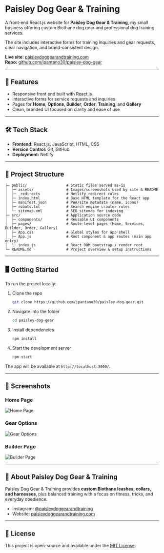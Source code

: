 # Paisley Dog Gear & Training

A front-end React.js website for **Paisley Dog Gear & Training**, my small business offering custom Biothane dog gear and professional dog training services.

The site includes interactive forms for training inquiries and gear requests, clear navigation, and brand-consistent design.

**Live site:** [paisleydoggearandtraining.com](https://paisleydoggearandtraining.com)  
**Repo:** [github.com/jpantano30/paisley-dog-gear](https://github.com/jpantano30/paisley-dog-gear)

---

## 🚀 Features

- Responsive front end built with React.js  
- Interactive forms for service requests and inquiries  
- Pages for **Home**, **Options**, **Builder**, **Order**, **Training**, and **Gallery**  
- Clean, branded UI focused on clarity and ease of use  

---

## 🛠️ Tech Stack

- **Frontend:** React.js, JavaScript, HTML, CSS  
- **Version Control:** Git, GitHub  
- **Deployment:** Netlify  

---

## 📂 Project Structure

```text
├─ public/                  # Static files served as-is
│  ├─ assets/               # Images/screenshots used by site & README
│  ├─ _redirects            # Netlify redirect rules
│  ├─ index.html            # Base HTML template for the React app
│  ├─ manifest.json         # PWA/site metadata (name, icons)
│  ├─ robots.txt            # Search engine crawler rules
│  └─ sitemap.xml           # SEO sitemap for indexing
├─ src/                     # Application source code
│  ├─ components/           # Reusable UI components
│  ├─ pages/                # Route-level pages (Home, Services, Builder, Order, Gallery)
│  ├─ App.css               # Global styles for app shell
│  ├─ App.js                # Root component & app routes (main app entry)
│  └─ index.js              # React DOM bootstrap / render root
└─ README.md                # Project overview & setup instructions
```

---

## 🖥️ Getting Started

To run the project locally:

1. Clone the repo  

   ```bash
   git clone https://github.com/jpantano30/paisley-dog-gear.git
   ```

1. Navigate into the folder  

   ```bash
   cd paisley-dog-gear
   ```

1. Install dependencies  

   ```bash
   npm install
   ```

1. Start the development server  

   ```bash
   npm start
   ```

The app will be available at `http://localhost:3000/`.

---

## 📸 Screenshots

### Home Page

![Home Page](src/assets/home.jpg)

### Gear Options

![Gear Options](src/assets/options.jpg)

### Builder Page

![Builder Page](src/assets/builder.jpg)

---

## 🌟 About Paisley Dog Gear & Training

Paisley Dog Gear & Training provides **custom Biothane leashes, collars, and harnesses**, plus balanced training with a focus on fitness, tricks, and everyday obedience.

- Instagram: [@paisleydoggearandtraining](https://www.instagram.com/paisleydoggearandtraining)  
- Website: [paisleydoggearandtraining.com](https://paisleydoggearandtraining.com)

---

## 📄 License

This project is open-source and available under the [MIT License](LICENSE).
